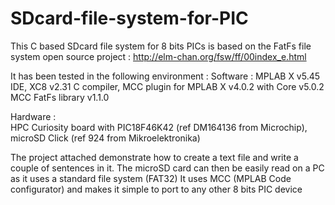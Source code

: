 # SDcard-file-system-for-PIC
This C based SDcard file system for 8 bits PICs is based on the FatFs file system open source project : http://elm-chan.org/fsw/ff/00index_e.html

It has been tested in the following environment :
Software : 
MPLAB X v5.45 IDE,
XC8 v2.31 C compiler,
MCC plugin for MPLAB X v4.0.2  with
Core v5.0.2
MCC FatFs library v1.1.0

Hardware :    
HPC Curiosity board with PIC18F46K42 (ref DM164136 from Microchip),
microSD Click (ref 924 from Mikroelektronika)

The project attached demonstrate how to create a text file and write a couple of sentences in it.
The microSD card can then be easily read on a PC as it uses a standard file system (FAT32)
It uses MCC (MPLAB Code configurator) and makes it simple to port to any other 8 bits PIC device
